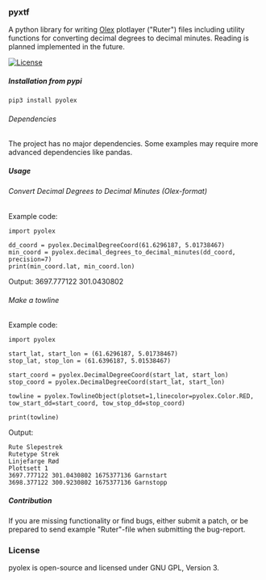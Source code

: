 ### pyxtf

A python library for writing [Olex](https://olex.no/) plotlayer ("Ruter") files including utility functions for converting decimal degrees to decimal minutes. Reading is planned implemented in the future.

[![License][license-image]][license-url]

##### Installation from pypi

```bash
pip3 install pyolex
```

###### Dependencies
The project has no major dependencies. Some examples may require more advanced dependencies like pandas.

##### Usage
###### Convert Decimal Degrees to Decimal Minutes (Olex-format)
Example code:
```
import pyolex

dd_coord = pyolex.DecimalDegreeCoord(61.6296187, 5.01738467)
min_coord = pyolex.decimal_degrees_to_decimal_minutes(dd_coord, precision=7)
print(min_coord.lat, min_coord.lon)
```
Output: 3697.777122 301.0430802

###### Make a towline
Example code:
```
import pyolex

start_lat, start_lon = (61.6296187, 5.01738467)
stop_lat, stop_lon = (61.6396187, 5.01538467)

start_coord = pyolex.DecimalDegreeCoord(start_lat, start_lon)
stop_coord = pyolex.DecimalDegreeCoord(start_lat, start_lon)

towline = pyolex.TowlineObject(plotset=1,linecolor=pyolex.Color.RED, tow_start_dd=start_coord, tow_stop_dd=stop_coord)

print(towline)
```

Output:
```
Rute Slepestrek
Rutetype Strek
Linjefarge Rød
Plottsett 1
3697.777122 301.0430802 1675377136 Garnstart
3698.377122 300.9230802 1675377136 Garnstopp
```

##### Contribution
If you are missing functionality or find bugs, either submit a patch, or be prepared to send example "Ruter"-file when submitting the bug-report.

### License
pyolex is open-source and licensed under GNU GPL, Version 3.

<!-- Badges -->
[license-image]: https://img.shields.io/github/license/joakimsk/pyolex.svg?color=blue
[license-url]: https://github.com/joakimsk/pyolex/blob/main/LICENSE.md